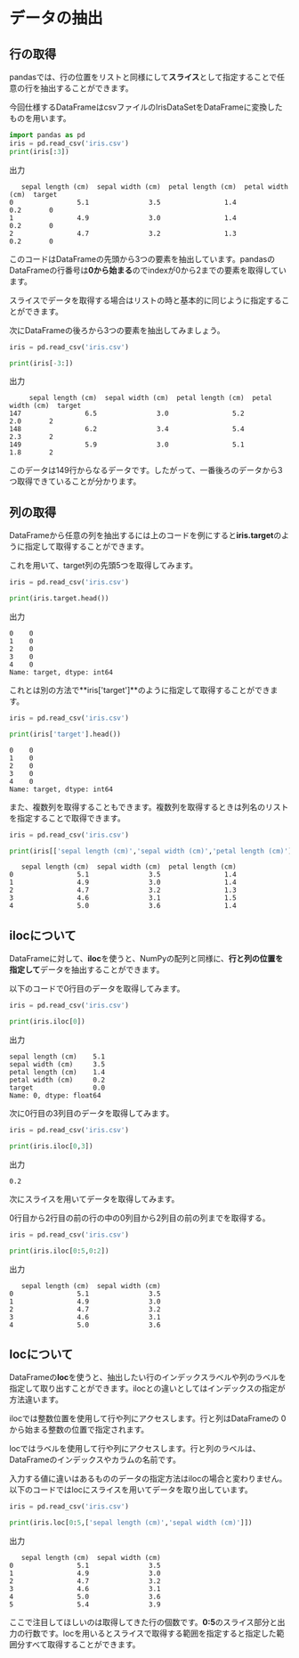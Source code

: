 # データの抽出

## 行の取得

pandasでは、行の位置をリストと同様にして**スライス**として指定することで任意の行を抽出することができます。

今回仕様するDataFrameはcsvファイルのIrisDataSetをDataFrameに変換したものを用います。

```python
import pandas as pd
iris = pd.read_csv('iris.csv')
print(iris[:3])
```

出力
```
   sepal length (cm)  sepal width (cm)  petal length (cm)  petal width (cm)  target
0                5.1               3.5                1.4               0.2       0
1                4.9               3.0                1.4               0.2       0
2                4.7               3.2                1.3               0.2       0
```

このコードはDataFrameの先頭から3つの要素を抽出しています。pandasのDataFrameの行番号は**0から始まる**のでindexが0から2までの要素を取得しています。

スライスでデータを取得する場合はリストの時と基本的に同じように指定することができます。

次にDataFrameの後ろから3つの要素を抽出してみましょう。

```python
iris = pd.read_csv('iris.csv')

print(iris[-3:])
```

出力
```
     sepal length (cm)  sepal width (cm)  petal length (cm)  petal width (cm)  target
147                6.5               3.0                5.2               2.0       2
148                6.2               3.4                5.4               2.3       2
149                5.9               3.0                5.1               1.8       2
```

このデータは149行からなるデータです。したがって、一番後ろのデータから3つ取得できていることが分かります。


## 列の取得

DataFrameから任意の列を抽出するには上のコードを例にすると**iris.target**のように指定して取得することができます。

これを用いて、target列の先頭5つを取得してみます。

```python
iris = pd.read_csv('iris.csv')

print(iris.target.head())
```

出力
```
0    0
1    0
2    0
3    0
4    0
Name: target, dtype: int64
```

これとは別の方法で**iris['target']**のように指定して取得することができます。

```python
iris = pd.read_csv('iris.csv')

print(iris['target'].head())
```

```
0    0
1    0
2    0
3    0
4    0
Name: target, dtype: int64
```

また、複数列を取得することもできます。複数列を取得するときは列名のリストを指定することで取得できます。

```python
iris = pd.read_csv('iris.csv')

print(iris[['sepal length (cm)','sepal width (cm)','petal length (cm)']].head())
```

```
   sepal length (cm)  sepal width (cm)  petal length (cm)
0                5.1               3.5                1.4
1                4.9               3.0                1.4
2                4.7               3.2                1.3
3                4.6               3.1                1.5
4                5.0               3.6                1.4
```


## ilocについて

DataFrameに対して、**iloc**を使うと、NumPyの配列と同様に、**行と列の位置を指定して**データを抽出することができます。

以下のコードで0行目のデータを取得してみます。

```python
iris = pd.read_csv('iris.csv')

print(iris.iloc[0])
```

出力
```
sepal length (cm)    5.1
sepal width (cm)     3.5
petal length (cm)    1.4
petal width (cm)     0.2
target               0.0
Name: 0, dtype: float64
```

次に0行目の3列目のデータを取得してみます。

```python
iris = pd.read_csv('iris.csv')

print(iris.iloc[0,3])
```

出力
```
0.2
```

次にスライスを用いてデータを取得してみます。

0行目から2行目の前の行の中の0列目から2列目の前の列までを取得する。

```python
iris = pd.read_csv('iris.csv')

print(iris.iloc[0:5,0:2])
```

出力
```
   sepal length (cm)  sepal width (cm)
0                5.1               3.5
1                4.9               3.0
2                4.7               3.2
3                4.6               3.1
4                5.0               3.6
```

## locについて

DataFrameの**loc**を使うと、抽出したい行のインデックスラベルや列のラベルを指定して取り出すことができます。ilocとの違いとしてはインデックスの指定が方法違います。

ilocでは整数位置を使用して行や列にアクセスします。行と列はDataFrameの 0 から始まる整数の位置で指定されます。

locではラベルを使用して行や列にアクセスします。行と列のラベルは、DataFrameのインデックスやカラムの名前です。

入力する値に違いはあるもののデータの指定方法はilocの場合と変わりません。以下のコードではlocにスライスを用いてデータを取り出しています。

```python
iris = pd.read_csv('iris.csv')

print(iris.loc[0:5,['sepal length (cm)','sepal width (cm)']])
```

出力
```
   sepal length (cm)  sepal width (cm)
0                5.1               3.5
1                4.9               3.0
2                4.7               3.2
3                4.6               3.1
4                5.0               3.6
5                5.4               3.9
```

ここで注目してほしいのは取得してきた行の個数です。**0:5**のスライス部分と出力の行数です。locを用いるとスライスで取得する範囲を指定すると指定した範囲分すべて取得することができます。
